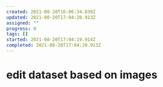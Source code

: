 ```yaml
---
created: 2021-08-20T16:06:34.030Z
updated: 2021-08-20T17:04:20.913Z
assigned: ""
progress: 0
tags: []
started: 2021-08-20T17:04:19.914Z
completed: 2021-08-20T17:04:20.913Z
---
```


# edit dataset based on images
